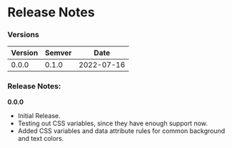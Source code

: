 # Release Notes

### Versions

Version | Semver | Date
--------| ------ | ----
0.0.0 | 0.1.0 | 2022-07-16

### Release Notes:

**0.0.0**
- Initial Release.
- Testing out CSS variables, since they have enough support now.
- Added CSS variables and data attribute rules for common background and text colors.